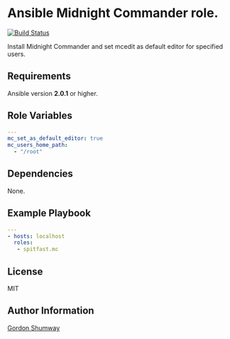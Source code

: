 Ansible Midnight Commander role.
=========
[![Build Status](https://travis-ci.org/spitfast/ansible-mc-role.svg?branch=master)](https://travis-ci.org/spitfast/ansible-mc-role)

Install Midnight Commander and set mcedit as default editor for specified users.

Requirements
------------
Ansible version **2.0.1** or higher.

Role Variables
--------------
```yml
---
mc_set_as_default_editor: true
mc_users_home_path:
  - "/root"
```

Dependencies
------------
None.

Example Playbook
----------------
```yaml
---
- hosts: localhost
  roles:
   - spitfast.mc
```

License
-------
MIT

Author Information
------------------

[Gordon Shumway](https://github.com/spitfast/)
